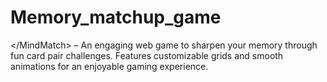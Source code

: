 # Memory_matchup_game
&lt;/MindMatch> – An engaging web game to sharpen your memory through fun card pair challenges. Features customizable grids and smooth animations for an enjoyable gaming experience.
